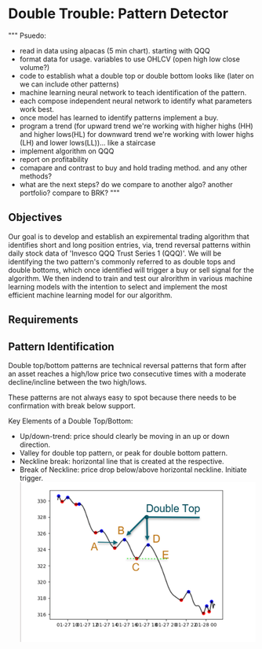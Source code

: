 # Double Trouble: Pattern Detector

"""
Psuedo:
- read in data using alpacas (5 min chart). starting with QQQ
- format data for usage. variables to use OHLCV (open high low close volume?)
- code to establish what a double top or double bottom looks like (later on we can include other patterns)
- machine learning neural network to teach identification of the pattern.
- each compose independent neural network to identify what parameters work best.
- once model has learned to identify patterns implement a buy.
- program a trend (for upward trend we're working with higher highs (HH) and higher lows(HL) for downward trend we're working with lower highs (LH) and lower lows(LL))... like a staircase
- implement algorithm on QQQ
- report on profitability
- comapare and contrast to buy and hold trading method. and any other methods?
- what are the next steps? do we compare to another algo? another portfolio? compare to BRK?
"""

## Objectives
Our goal is to develop and establish an expiremental trading algorithm that identifies short and long position entries, via, trend reversal patterns within daily stock data of 'Invesco QQQ Trust Series 1 (QQQ)'. We will be identifying the two pattern's commonly referred to as double tops and double bottoms, which once identified will trigger a buy or sell signal for the algorithm. We then indend to train and test our alrorithm in various machine learning models with the intention to select and implement the most efficient machine learning model for our algorithm. 

## Requirements



## Pattern Identification
Double top/bottom patterns are technical reversal patterns that form after an asset reaches a high/low price two consecutive times with a moderate decline/incline between the two high/lows.

These patterns are not always easy to spot because there needs to be confirmation with break below support.

Key Elements of a Double Top/Bottom:
- Up/down-trend: price should clearly be moving in an up or down direction.
- Valley for double top pattern, or peak for double bottom pattern.
- Neckline break: horizontal line that is created at the respective.
- Break of Neckline: price drop below/above horizontal neckline. Initiate trigger. 
![alt text](https://github.com/dahmadi/TheTrendIsYourFriend/blob/main/images/Double_Top_Example.png?raw=true)
